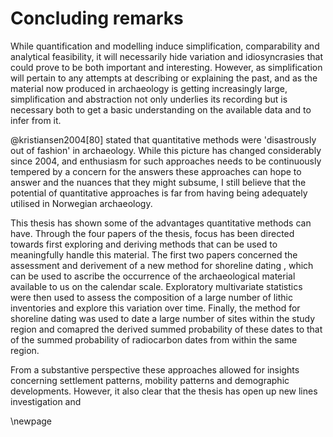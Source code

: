 # Concluding remarks

While quantification and modelling induce simplification, comparability and analytical feasibility, it will necessarily hide variation and idiosyncrasies that could prove to be both important and interesting. However, as simplification will pertain to any attempts at describing or explaining the past, and as the material now produced in archaeology is getting increasingly large, simplification and abstraction not only underlies its recording but is necessary both to get a basic understanding on the available data and to infer from it.

@kristiansen2004[80] stated that quantitative methods were \'disastrously out of fashion\' in archaeology. While this picture has changed considerably since 2004, and enthusiasm for such approaches needs to be continuously tempered by a concern for the answers these approaches can hope to answer and the nuances that they might subsume, I still believe that the potential of quantitative approaches is far from having being adequately utilised in Norwegian archaeology. 

This thesis has shown some of the advantages quantitative methods can have. Through the four papers of the thesis, focus has been directed towards first exploring and deriving methods that can be used to meaningfully handle this material. The first two papers concerned the assessment and derivement of a new method for shoreline dating , which can be used to ascribe the occurrence of the archaeological material available to us on the calendar scale. Exploratory multivariate statistics were then used to assess the composition of a large number of lithic inventories and explore this variation over time. Finally, the method for shoreline dating was used to date a large number of sites within the study region and comapred the derived summed probability of these dates to that of the summed probability of radiocarbon dates from within the same region. 

From a substantive perspective these approaches allowed for insights concerning settlement patterns, mobility patterns and demographic developments. However, it also clear that the thesis has open up new lines investigation and 

\newpage
